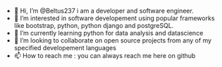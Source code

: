 - 👋 Hi, I’m @Beltus237 i am a developer and software engineer.
- 👀 I’m interested in software developement using popular frameworks like bootstrap, python,  python django and postgreSQL.
- 🌱 I’m currently learning python for data analysis and datascience
- 💞️ I’m looking to collaborate on open source projects from any of my specified developement languages
- 📫 How to reach me : you can always reach me here on github

<!---
Beltus237/Beltus237 is a ✨ special ✨ repository because its `README.md` (this file) appears on your GitHub profile.
You can click the Preview link to take a look at your changes.
--->
